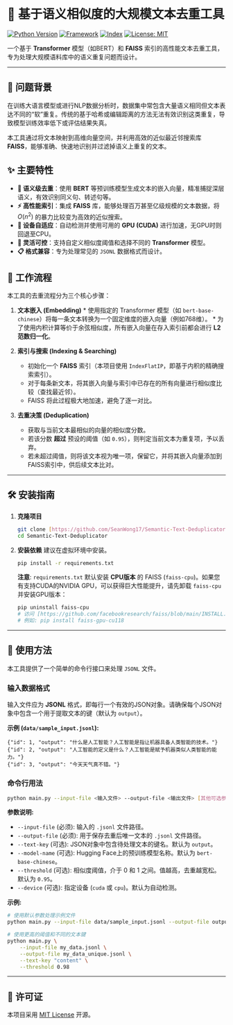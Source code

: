 # 🚀 基于语义相似度的大规模文本去重工具

[![Python Version](https://img.shields.io/badge/Python-3.8%2B-blue.svg)](https://www.python.org/)
[![Framework](https://img.shields.io/badge/Framework-PyTorch%20%7C%20Transformers-orange.svg)](https://huggingface.co/transformers/)
[![Index](https://img.shields.io/badge/Index-FAISS-red.svg)](https://faiss.ai/)
[![License: MIT](https://img.shields.io/badge/License-MIT-yellow.svg)](https://opensource.org/licenses/MIT)

一个基于 **Transformer** 模型（如BERT）和 **FAISS** 索引的高性能文本去重工具，专为处理大规模语料库中的语义重复问题而设计。

---

## 🧐 问题背景

在训练大语言模型或进行NLP数据分析时，数据集中常包含大量语义相同但文本表达不同的“软”重复。传统的基于哈希或编辑距离的方法无法有效识别这类重复，导致模型训练效率低下或评估结果失真。

本工具通过将文本映射到高维向量空间，并利用高效的近似最近邻搜索库 **FAISS**，能够准确、快速地识别并过滤掉语义上重复的文本。

## ✨ 主要特性

- **🧠 语义级去重**：使用 **BERT** 等预训练模型生成文本的嵌入向量，精准捕捉深层语义，有效识别同义句、转述句等。
- **⚡️ 高性能索引**：集成 **FAISS** 库，能够处理百万甚至亿级规模的文本数据，将 $O(n^2)$ 的暴力比较变为高效的近似搜索。
- **🔌 设备自适应**：自动检测并使用可用的 **GPU (CUDA)** 进行加速，无GPU时则回退至CPU。
- **🔧 灵活可控**：支持自定义相似度阈值和选择不同的 **Transformer** 模型。
- **📋 格式兼容**：专为处理常见的 `JSONL` 数据格式而设计。

## 🔬 工作流程

本工具的去重流程分为三个核心步骤：

 1.  **文本嵌入 (Embedding)**
    * 使用指定的 Transformer 模型（如 `bert-base-chinese`）将每一条文本转换为一个固定维度的嵌入向量（例如768维）。
    * 为了使用内积计算等价于余弦相似度，所有嵌入向量在存入索引前都会进行 **L2范数归一化**。

2.  **索引与搜索 (Indexing & Searching)**
    * 初始化一个 **FAISS** 索引（本项目使用 `IndexFlatIP`，即基于内积的精确搜索索引）。
    * 对于每条新文本，将其嵌入向量与索引中已存在的所有向量进行相似度比较（查找最近邻）。
    * FAISS 将此过程极大地加速，避免了逐一对比。

3.  **去重决策 (Deduplication)**
    * 获取与当前文本最相似的向量的相似度分数。
    * 若该分数 **超过** 预设的阈值（如 `0.95`），则判定当前文本为重复项，予以丢弃。
    * 若未超过阈值，则将该文本视为唯一项，保留它，并将其嵌入向量添加到FAISS索引中，供后续文本比对。

---

## 🛠️ 安装指南

1.  **克隆项目**
    ```bash
    git clone [https://github.com/SeanWong17/Semantic-Text-Deduplicator.git](https://github.com/SeanWong17/Semantic-Text-Deduplicator.git)
    cd Semantic-Text-Deduplicator
    ```

2.  **安装依赖**
    建议在虚拟环境中安装。
    ```bash
    pip install -r requirements.txt
    ```
    **注意**: `requirements.txt` 默认安装 **CPU版本** 的 FAISS (`faiss-cpu`)。如果您有支持CUDA的NVIDIA GPU，可以获得巨大性能提升，请先卸载 `faiss-cpu` 并安装GPU版本：
    ```bash
    pip uninstall faiss-cpu
    # 访问 [https://github.com/facebookresearch/faiss/blob/main/INSTALL.md](https://github.com/facebookresearch/faiss/blob/main/INSTALL.md) 获取适合您CUDA版本的安装命令
    # 例如: pip install faiss-gpu-cu118
    ```

---

## 📖 使用方法

本工具提供了一个简单的命令行接口来处理 `JSONL` 文件。

### 输入数据格式

输入文件应为 **JSONL** 格式，即每行一个有效的JSON对象。请确保每个JSON对象中包含一个用于提取文本的键（默认为 `output`）。

**示例 (`data/sample_input.jsonl`):**
```jsonl
{"id": 1, "output": "什么是人工智能？人工智能是指让机器具备人类智能的技术。"}
{"id": 2, "output": "人工智能的定义是什么？人工智能是赋予机器类似人类智能的能力。"}
{"id": 3, "output": "今天天气真不错。"}
```

### 命令行用法

```bash
python main.py --input-file <输入文件> --output-file <输出文件> [其他可选参数]
```

**参数说明:**

* `--input-file` (必须): 输入的 `.jsonl` 文件路径。
* `--output-file` (必须): 用于保存去重后唯一文本的 `.jsonl` 文件路径。
* `--text-key` (可选): JSON对象中包含待处理文本的键名。默认为 `output`。
* `--model-name` (可选): Hugging Face上的预训练模型名称。默认为 `bert-base-chinese`。
* `--threshold` (可选): 相似度阈值，介于 0 和 1 之间。值越高，去重越宽松。默认为 `0.95`。
* `--device` (可选): 指定设备 (`cuda` 或 `cpu`)。默认为自动检测。

**示例:**
```bash
# 使用默认参数处理示例文件
python main.py --input-file data/sample_input.jsonl --output-file output_unique.jsonl

# 使用更高的阈值和不同的文本键
python main.py \
    --input-file my_data.jsonl \
    --output-file my_data_unique.jsonl \
    --text-key "content" \
    --threshold 0.98
```

---

## 📄 许可证

本项目采用 [MIT License](LICENSE) 开源。
